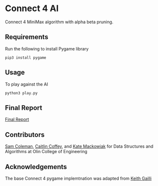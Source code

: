 # Connect 4 AI
Connect 4 MiniMax algorithm with alpha beta pruning.

## Requirements
Run the following to install Pygame library
```
pip3 install pygame
```

## Usage
To play against the AI
```
python3 play.py
```

## Final Report
[Final Report](https://github.com/sam-coleman/Connect_4/blob/main/Report.pdf)

## Contributors
[Sam Coleman](https://github.com/sam-coleman), [Caitlin Coffey](https://github.com/caitlincoffey), and [Kate Mackowiak](https://kviiim.github.io/) for Data Structures and Algorithms at Olin College of Engineering

## Acknowledgements
The base Connect 4 pygame implemtnation was adapted from [Keith Gailli](https://github.com/KeithGalli/Connect4-Python/blob/master/connect4.py)
